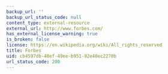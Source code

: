 ```yaml
---
backup_url: ''
backup_url_status_code: null
content_type: external-resource
external_url: http://www.forbes.com/
has_external_license_warning: true
is_broken: false
license: https://en.wikipedia.org/wiki/All_rights_reserved
title: Forbes
uid: cb4597db-48ef-49ee-b951-92e40ec2270b
url_status_code: 200
---
```

